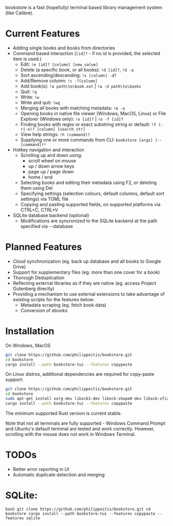 bookstore is a fast (hopefully) terminal based library management system (like Calibre).

# Current Features
- Adding single books and books from directories
- Command based interaction (`[id]?` - if no id is provided, the selected item is used.)
  - Edit: `!e [id]? [column] [new_value]`
  - Delete (a specific book, or all books): `!d [id]?`, `!d -a`
  - Sort ascending/descending: `!s [column] -d?`
  - Add/Remove column: `!c -?[column]`
  - Add book(s): `!a path\to\book.ext` | `!a -d path\to\books`
  - Quit: `!q`
  - Write: `!w`
  - Write and quit: `!wq`
  - Merging all books with matching metadata: `!m -a`
  - Opening books in native file viewer (Windows, MacOS, Linux) or File Explorer (Windows only): `!o [id]?` | `!o -f [id]?`
  - Finding books with regex or exact substring string or default: `!f (-r|-e)? [column] [search_str]`
  - View help strings: `!h (command)?`
  - Supplying one or more commands from CLI: `bookstore [args] (-- [command])*`
- Hotkey navigation and interaction
  - Scrolling up and down using:
    - scroll wheel on mouse
    - up / down arrow keys
    - page up / page down
    - home / end
  - Selecting books and editing their metadata using F2, or deleting them using Del
  - Specifying settings (selection colours, default columns, default sort settings) via TOML file
  - Copying and pasting supported fields, on supported platforms via CTRL+C, CTRL+V
- SQLite database backend (optional)
  - Modifications are syncronized to the SQLite backend at the path specified via --database
# Planned Features
- Cloud synchronization (eg. back up database and all books to Google Drive)
- Support for supplementary files (eg. more than one cover for a book)
- Thorough Deduplication
- Reflecting external libraries as if they are native (eg. access Project Gutenberg directly)
- Providing a mechanism to use external extensions to take advantage of existing scripts for the features below:
  - Metadata scraping (eg. fetch book data)
  - Conversion of ebooks
  
# Installation

On Windows, MacOS
```bash
git clone https://github.com/philippeitis/bookstore.git
cd bookstore
cargo install --path bookstore-tui --features copypaste 
```

On Linux distros, additional dependencies are required for copy-paste support:
```bash
git clone https://github.com/philippeitis/bookstore.git
cd bookstore
sudo apt-get install xorg-dev libxcb1-dev libxcb-shape0-dev libxcb-xfixes0-dev
cargo install --path bookstore-tui --features copypaste
```

The minimum supported Rust version is current stable.

Note that not all terminals are fully supported - Windows Command Prompt and Ubuntu's default terminal are tested and work correctly. However, scrolling with the mouse does not work in Windows Terminal. 

# TODOs
- Better error reporting in UI
- Automatic duplicate detection and merging

# SQLite:
`bash
git clone https://github.com/philippeitis/bookstore.git
cd bookstore
cargo install --path bookstore-tui --features copypaste --features sqlite
`